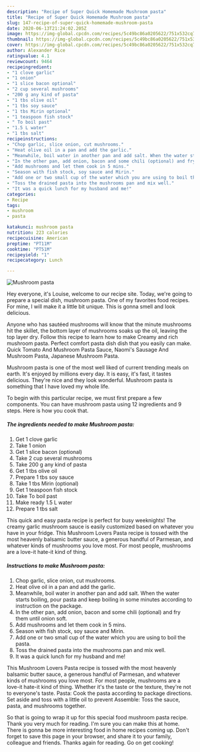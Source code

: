 ```yaml
---
description: "Recipe of Super Quick Homemade Mushroom pasta"
title: "Recipe of Super Quick Homemade Mushroom pasta"
slug: 147-recipe-of-super-quick-homemade-mushroom-pasta
date: 2020-06-13T21:24:02.205Z
image: https://img-global.cpcdn.com/recipes/5c49bc86a0205622/751x532cq70/mushroom-pasta-recipe-main-photo.jpg
thumbnail: https://img-global.cpcdn.com/recipes/5c49bc86a0205622/751x532cq70/mushroom-pasta-recipe-main-photo.jpg
cover: https://img-global.cpcdn.com/recipes/5c49bc86a0205622/751x532cq70/mushroom-pasta-recipe-main-photo.jpg
author: Alexander Rice
ratingvalue: 4.1
reviewcount: 9464
recipeingredient:
- "1 clove garlic"
- "1 onion"
- "1 slice bacon optional"
- "2 cup several mushrooms"
- "200 g any kind of pasta"
- "1 tbs olive oil"
- "1 tbs soy sauce"
- "1 tbs Mirin optional"
- "1 teaspoon fish stock"
- " To boil past"
- "1.5 L water"
- "1 tbs salt"
recipeinstructions:
- "Chop garlic, slice onion, cut mushrooms."
- "Heat olive oil in a pan and add the garlic."
- "Meanwhile, boil water in another pan and add salt. When the water starts boiling, pour pasta and keep boiling in some minutes according to instruction on the package."
- "In the other pan, add onion, bacon and some chili (optional) and fry them until onion soft."
- "Add mushrooms and let them cook in 5 mins."
- "Season with fish stock, soy sauce and Mirin."
- "Add one or two small cup of the water which you are using to boil the pasta."
- "Toss the drained pasta into the mushrooms pan and mix well."
- "It was a quick lunch for my husband and me!"
categories:
- Recipe
tags:
- mushroom
- pasta

katakunci: mushroom pasta 
nutrition: 223 calories
recipecuisine: American
preptime: "PT11M"
cooktime: "PT51M"
recipeyield: "1"
recipecategory: Lunch

---
```



![Mushroom pasta](https://img-global.cpcdn.com/recipes/5c49bc86a0205622/751x532cq70/mushroom-pasta-recipe-main-photo.jpg)

Hey everyone, it's Louise, welcome to our recipe site. Today, we're going to prepare a special dish, mushroom pasta. One of my favorites food recipes. For mine, I will make it a little bit unique. This is gonna smell and look delicious.

Anyone who has sautéed mushrooms will know that the minute mushrooms hit the skillet, the bottom layer of mushrooms soaks up the oil, leaving the top layer dry. Follow this recipe to learn how to make Creamy and rich mushroom pasta. Perfect comfort pasta dish dish that you easily can make. Quick Tomato And Mushroom Pasta Sauce, Naomi&#39;s Sausage And Mushroom Pasta, Japanese Mushroom Pasta.

Mushroom pasta is one of the most well liked of current trending meals on earth. It's enjoyed by millions every day. It is easy, it's fast, it tastes delicious. They're nice and they look wonderful. Mushroom pasta is something that I have loved my whole life.


To begin with this particular recipe, we must first prepare a few components. You can have mushroom pasta using 12 ingredients and 9 steps. Here is how you cook that.

<!--inarticleads1-->

##### The ingredients needed to make Mushroom pasta:

1. Get 1 clove garlic
1. Take 1 onion
1. Get 1 slice bacon (optional)
1. Take 2 cup several mushrooms
1. Take 200 g any kind of pasta
1. Get 1 tbs olive oil
1. Prepare 1 tbs soy sauce
1. Take 1 tbs Mirin (optional)
1. Get 1 teaspoon fish stock
1. Take  To boil past
1. Make ready 1.5 L water
1. Prepare 1 tbs salt


This quick and easy pasta recipe is perfect for busy weeknights! The creamy garlic mushroom sauce is easily customized based on whatever you have in your fridge. This Mushroom Lovers Pasta recipe is tossed with the most heavenly balsamic butter sauce, a generous handful of Parmesan, and whatever kinds of mushrooms you love most. For most people, mushrooms are a love-it hate-it kind of thing. 

<!--inarticleads2-->

##### Instructions to make Mushroom pasta:

1. Chop garlic, slice onion, cut mushrooms.
1. Heat olive oil in a pan and add the garlic.
1. Meanwhile, boil water in another pan and add salt. When the water starts boiling, pour pasta and keep boiling in some minutes according to instruction on the package.
1. In the other pan, add onion, bacon and some chili (optional) and fry them until onion soft.
1. Add mushrooms and let them cook in 5 mins.
1. Season with fish stock, soy sauce and Mirin.
1. Add one or two small cup of the water which you are using to boil the pasta.
1. Toss the drained pasta into the mushrooms pan and mix well.
1. It was a quick lunch for my husband and me!


This Mushroom Lovers Pasta recipe is tossed with the most heavenly balsamic butter sauce, a generous handful of Parmesan, and whatever kinds of mushrooms you love most. For most people, mushrooms are a love-it hate-it kind of thing. Whether it&#39;s the taste or the texture, they&#39;re not to everyone&#39;s taste. Pasta: Cook the pasta according to package directions. Set aside and toss with a little oil to prevent Assemble: Toss the sauce, pasta, and mushrooms together. 

So that is going to wrap it up for this special food mushroom pasta recipe. Thank you very much for reading. I'm sure you can make this at home. There is gonna be more interesting food in home recipes coming up. Don't forget to save this page in your browser, and share it to your family, colleague and friends. Thanks again for reading. Go on get cooking!
